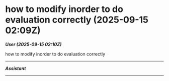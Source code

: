 <!-- Generated by SpecStory -->

# how to modify inorder to do evaluation correctly (2025-09-15 02:09Z)

_**User (2025-09-15 02:10Z)**_

how to modify inorder to do evaluation correctly

---

_**Assistant**_



---

